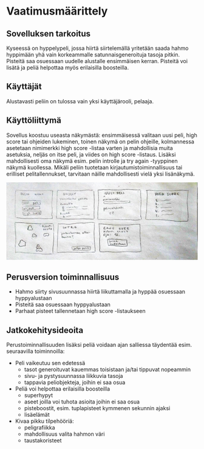 # Vaatimusmäärittely

## Sovelluksen tarkoitus

Kyseessä on hyppelypeli, jossa hiirtä siirtelemällä yritetään 
saada hahmo hyppimään yhä vain korkeammalle satunnaisgeneroituja 
tasoja pitkin. Pisteitä saa osuessaan uudelle alustalle ensimmäisen kerran.
Pisteitä voi lisätä ja peliä helpottaa myös erilaisilla boosteilla. 

## Käyttäjät

Alustavasti peliin on tulossa vain yksi käyttäjärooli, pelaaja.

## Käyttöliittymä

Sovellus koostuu useasta näkymästä: ensimmäisessä valitaan uusi peli, high score
tai ohjeiden lukeminen, toinen näkymä on pelin ohjeille, kolmannessa asetetaan 
nimimerkki high score -listaa varten ja mahdollisia muita asetuksia, neljäs
on itse peli, ja viides on high score -listaus. Lisäksi mahdollisesti oma näkymä 
esim. pelin introlle ja try again -tyyppinen näkymä kuollessa. Mikäli peliin tuotetaan 
kirjautumistoiminnallisuus tai erilliset pelitallennukset, tarvitaan näille 
mahdollisesti vielä yksi lisänäkymä.

![kayttoliittymaluonnos.jpg](https://github.com/sonjaheikkinen/ot-harjoitustyo/blob/master/dokumentointi/kuvat/kayttoliittymaluonnos.jpg)

## Perusversion toiminnallisuus

- Hahmo siirty sivusuunnassa hiirtä liikuttamalla ja hyppää osuessaan hyppyalustaan
- Pisteitä saa osuessaan hyppyalustaan
- Parhaat pisteet tallennetaan high score -listaukseen

## Jatkokehitysideoita

Perustoiminnallisuuden lisäksi peliä voidaan ajan salliessa täydentää esim. 
seuraavilla toiminnoilla: 

- Peli vaikeutuu sen edetessä 
  - tasot generoituvat kauemmas toisistaan ja/tai tippuvat nopeammin
  - sivu- ja pystysuunnassa liikkuvia tasoja
  - tappavia peliobjekteja, joihin ei saa osua
- Peliä voi helpottaa erilaisilla boosteilla
  - superhypyt
  - aseet joilla voi tuhota asioita joihin ei saa osua
  - pisteboostit, esim. tuplapisteet kymmenen sekunnin ajaksi
  - lisäelämät
- Kivaa pikku tilpehööriä:
  - peligrafiikka
  - mahdollisuus valita hahmon väri
  - taustakoristeet

